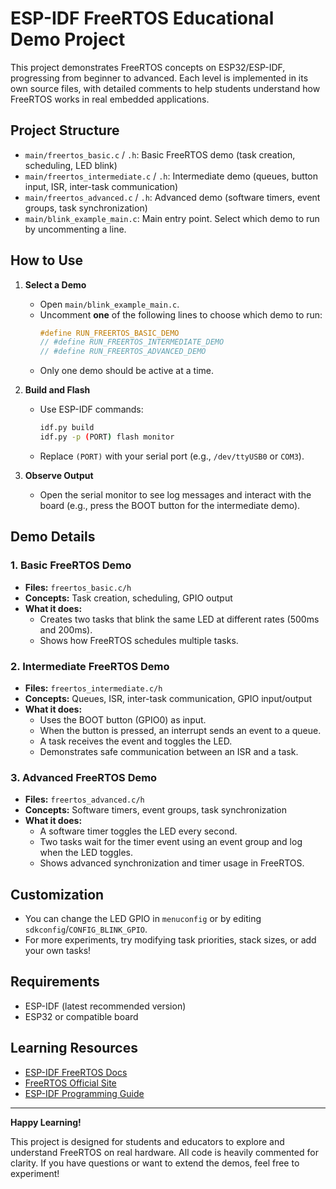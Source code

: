 # ESP-IDF FreeRTOS Educational Demo Project

This project demonstrates FreeRTOS concepts on ESP32/ESP-IDF, progressing from beginner to advanced. Each level is implemented in its own source files, with detailed comments to help students understand how FreeRTOS works in real embedded applications.

## Project Structure

- `main/freertos_basic.c` / `.h`: Basic FreeRTOS demo (task creation, scheduling, LED blink)
- `main/freertos_intermediate.c` / `.h`: Intermediate demo (queues, button input, ISR, inter-task communication)
- `main/freertos_advanced.c` / `.h`: Advanced demo (software timers, event groups, task synchronization)
- `main/blink_example_main.c`: Main entry point. Select which demo to run by uncommenting a line.

## How to Use

1. **Select a Demo**
   - Open `main/blink_example_main.c`.
   - Uncomment **one** of the following lines to choose which demo to run:
     ```c
     #define RUN_FREERTOS_BASIC_DEMO
     // #define RUN_FREERTOS_INTERMEDIATE_DEMO
     // #define RUN_FREERTOS_ADVANCED_DEMO
     ```
   - Only one demo should be active at a time.

2. **Build and Flash**
   - Use ESP-IDF commands:
     ```sh
     idf.py build
     idf.py -p (PORT) flash monitor
     ```
   - Replace `(PORT)` with your serial port (e.g., `/dev/ttyUSB0` or `COM3`).

3. **Observe Output**
   - Open the serial monitor to see log messages and interact with the board (e.g., press the BOOT button for the intermediate demo).

## Demo Details

### 1. Basic FreeRTOS Demo
- **Files:** `freertos_basic.c/h`
- **Concepts:** Task creation, scheduling, GPIO output
- **What it does:**
  - Creates two tasks that blink the same LED at different rates (500ms and 200ms).
  - Shows how FreeRTOS schedules multiple tasks.

### 2. Intermediate FreeRTOS Demo
- **Files:** `freertos_intermediate.c/h`
- **Concepts:** Queues, ISR, inter-task communication, GPIO input/output
- **What it does:**
  - Uses the BOOT button (GPIO0) as input.
  - When the button is pressed, an interrupt sends an event to a queue.
  - A task receives the event and toggles the LED.
  - Demonstrates safe communication between an ISR and a task.

### 3. Advanced FreeRTOS Demo
- **Files:** `freertos_advanced.c/h`
- **Concepts:** Software timers, event groups, task synchronization
- **What it does:**
  - A software timer toggles the LED every second.
  - Two tasks wait for the timer event using an event group and log when the LED toggles.
  - Shows advanced synchronization and timer usage in FreeRTOS.

## Customization
- You can change the LED GPIO in `menuconfig` or by editing `sdkconfig`/`CONFIG_BLINK_GPIO`.
- For more experiments, try modifying task priorities, stack sizes, or add your own tasks!

## Requirements
- ESP-IDF (latest recommended version)
- ESP32 or compatible board

## Learning Resources
- [ESP-IDF FreeRTOS Docs](https://docs.espressif.com/projects/esp-idf/en/latest/esp32/api-reference/system/freertos.html)
- [FreeRTOS Official Site](https://www.freertos.org/)
- [ESP-IDF Programming Guide](https://docs.espressif.com/projects/esp-idf/en/latest/esp32/)

---

**Happy Learning!**

This project is designed for students and educators to explore and understand FreeRTOS on real hardware. All code is heavily commented for clarity. If you have questions or want to extend the demos, feel free to experiment!

